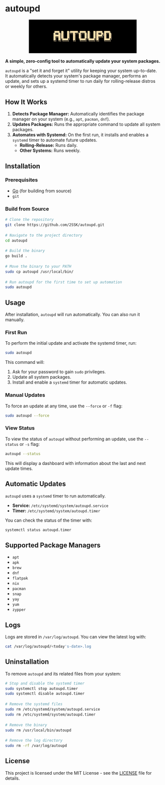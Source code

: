 # autoupd

<p align="center">
  <img src="./assets/logo.png" alt="autoupd Logo" width="350">
</p>

<p align="center">
  <strong>A simple, zero-config tool to automatically update your system packages.</strong>
</p>

`autoupd` is a "set it and forget it" utility for keeping your system up-to-date. It automatically detects your system's package manager, performs an update, and sets up a systemd timer to run daily for rolling-release distros or weekly for others.

## How It Works

1.  **Detects Package Manager:** Automatically identifies the package manager on your system (e.g., `apt`, `pacman`, `dnf`).
2.  **Updates Packages:** Runs the appropriate command to update all system packages.
3.  **Automates with Systemd:** On the first run, it installs and enables a `systemd` timer to automate future updates.
    - **Rolling-Release:** Runs daily.
    - **Other Systems:** Runs weekly.

## Installation

### Prerequisites

- [Go](https://golang.org/doc/install) (for building from source)
- `git`

### Build from Source

```bash
# Clone the repository
git clone https://github.com/2SSK/autoupd.git

# Navigate to the project directory
cd autoupd

# Build the binary
go build .

# Move the binary to your PATH
sudo cp autoupd /usr/local/bin/

# Run autoupd for the first time to set up automation
sudo autoupd
```

## Usage

After installation, `autoupd` will run automatically. You can also run it manually.

### First Run

To perform the initial update and activate the systemd timer, run:

```bash
sudo autoupd
```

This command will:

1.  Ask for your password to gain `sudo` privileges.
2.  Update all system packages.
3.  Install and enable a `systemd` timer for automatic updates.

### Manual Updates

To force an update at any time, use the `--force` or `-f` flag:

```bash
sudo autoupd --force
```

### View Status

To view the status of `autoupd` without performing an update, use the `--status` or `-s` flag:

```bash
autoupd --status
```

This will display a dashboard with information about the last and next update times.

## Automatic Updates

`autoupd` uses a `systemd` timer to run automatically.

- **Service:** `/etc/systemd/system/autoupd.service`
- **Timer:** `/etc/systemd/system/autoupd.timer`

You can check the status of the timer with:

```bash
systemctl status autoupd.timer
```

## Supported Package Managers

- `apt`
- `apk`
- `brew`
- `dnf`
- `flatpak`
- `nix`
- `pacman`
- `snap`
- `yay`
- `yum`
- `zypper`

## Logs

Logs are stored in `/var/log/autoupd`. You can view the latest log with:

```bash
cat /var/log/autoupd/<today's-date>.log
```

## Uninstallation

To remove `autoupd` and its related files from your system:

```bash
# Stop and disable the systemd timer
sudo systemctl stop autoupd.timer
sudo systemctl disable autoupd.timer

# Remove the systemd files
sudo rm /etc/systemd/system/autoupd.service
sudo rm /etc/systemd/system/autoupd.timer

# Remove the binary
sudo rm /usr/local/bin/autoupd

# Remove the log directory
sudo rm -rf /var/log/autoupd
```

## License

This project is licensed under the MIT License - see the [LICENSE](LICENSE) file for details.
